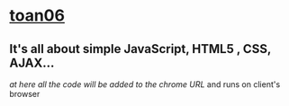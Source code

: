 # [toan06](https://github.com/toan06)

## It's all about simple JavaScript, HTML5 , CSS, AJAX...
_at here all the code will be added to the *chrome URL*_ and runs on client's browser
